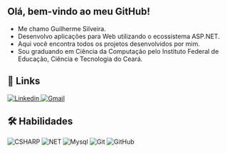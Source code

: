 ## Olá, bem-vindo ao meu GitHub!

- Me chamo Guilherme Silveira.
- Desenvolvo aplicações para Web utilizando o ecossistema ASP.NET.
- Aqui você encontra todos os projetos desenvolvidos por mim.
- Sou graduando em Ciência da Computação pelo Instituto Federal de Educação, Ciência e Tecnologia do Ceará. 

## 🔗 Links

<a href="https://www.linkedin.com/in/guilherme-silveira-013b75249/" target="_blank">
  <img src="https://img.shields.io/badge/linkedin-%230077B5.svg?style=for-the-badge&logo=linkedin&logoColor=white)" alt="Linkedin"/>
</a>

<a href="mailto:guilhermesilveirasousa@gmail.com" target="_blank">
  <img src="https://img.shields.io/badge/Gmail-D14836?style=for-the-badge&logo=gmail&logoColor=white" alt="Gmail"/>
</a>

## 🛠 Habilidades
![CSHARP](https://img.shields.io/badge/-CSharp-333333?style=flat&logo=csharp)
![NET](https://img.shields.io/badge/.NET-5C2D91?style=flat&logo=.net&logoColor=white)
![Mysql](https://img.shields.io/badge/-Mysql-333333?style=flat&logo=mysql)
![Git](https://img.shields.io/badge/-Git-333333?style=flat&logo=git)
![GitHub](https://img.shields.io/badge/-GitHub-333333?style=flat&logo=github)
